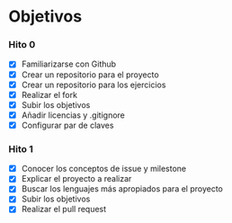 ﻿# Objetivos

### Hito 0

- [x] Familiarizarse con Github
- [x] Crear un repositorio para el proyecto
- [x] Crear un repositorio para los ejercicios
- [x] Realizar el fork
- [x] Subir los objetivos
- [x] Añadir licencias y .gitignore
- [x] Configurar par de claves

### Hito 1

- [x] Conocer los conceptos de issue y milestone
- [x] Explicar el proyecto a realizar
- [x] Buscar los lenguajes más apropiados para el proyecto
- [x] Subir los objetivos
- [x] Realizar el pull request
